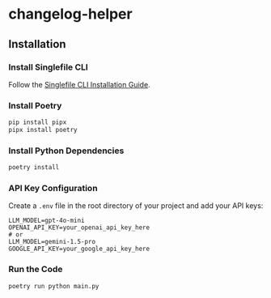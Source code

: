# changelog-helper

## Installation

### Install Singlefile CLI

Follow the [Singlefile CLI Installation Guide](https://github.com/gildas-lormeau/single-file-cli?tab=readme-ov-file#installation).

### Install Poetry

```sh
pip install pipx
pipx install poetry
```

### Install Python Dependencies

```sh
poetry install
```

### API Key Configuration

Create a `.env` file in the root directory of your project and add your API keys:

```env
LLM_MODEL=gpt-4o-mini
OPENAI_API_KEY=your_openai_api_key_here
# or
LLM_MODEL=gemini-1.5-pro
GOOGLE_API_KEY=your_google_api_key_here
```

### Run the Code

```sh
poetry run python main.py
```
